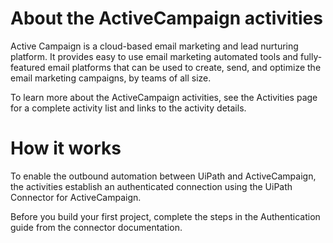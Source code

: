 ﻿# About the ActiveCampaign activities

Active Campaign is a cloud-based email marketing and lead nurturing platform. It provides easy to use email marketing automated tools and fully-featured email platforms that can be used to create, send, and optimize the email marketing campaigns, by teams of all size.

To learn more about the ActiveCampaign activities, see the Activities page for a complete activity list and links to the activity details.

# How it works

To enable the outbound automation between UiPath and ActiveCampaign, the activities establish an authenticated connection using the UiPath Connector for ActiveCampaign.

Before you build your first project, complete the steps in the Authentication guide from the connector documentation.
